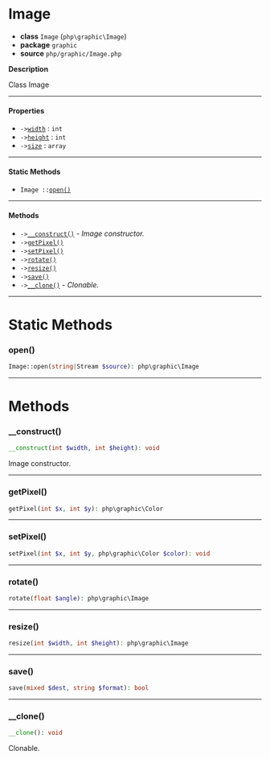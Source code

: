# Image

- **class** `Image` (`php\graphic\Image`)
- **package** `graphic`
- **source** `php/graphic/Image.php`

**Description**

Class Image

---

#### Properties

- `->`[`width`](#prop-width) : `int`
- `->`[`height`](#prop-height) : `int`
- `->`[`size`](#prop-size) : `array`

---

#### Static Methods

- `Image ::`[`open()`](#method-open)

---

#### Methods

- `->`[`__construct()`](#method-__construct) - _Image constructor._
- `->`[`getPixel()`](#method-getpixel)
- `->`[`setPixel()`](#method-setpixel)
- `->`[`rotate()`](#method-rotate)
- `->`[`resize()`](#method-resize)
- `->`[`save()`](#method-save)
- `->`[`__clone()`](#method-__clone) - _Clonable._

---
# Static Methods

<a name="method-open"></a>

### open()
```php
Image::open(string|Stream $source): php\graphic\Image
```

---
# Methods

<a name="method-__construct"></a>

### __construct()
```php
__construct(int $width, int $height): void
```
Image constructor.

---

<a name="method-getpixel"></a>

### getPixel()
```php
getPixel(int $x, int $y): php\graphic\Color
```

---

<a name="method-setpixel"></a>

### setPixel()
```php
setPixel(int $x, int $y, php\graphic\Color $color): void
```

---

<a name="method-rotate"></a>

### rotate()
```php
rotate(float $angle): php\graphic\Image
```

---

<a name="method-resize"></a>

### resize()
```php
resize(int $width, int $height): php\graphic\Image
```

---

<a name="method-save"></a>

### save()
```php
save(mixed $dest, string $format): bool
```

---

<a name="method-__clone"></a>

### __clone()
```php
__clone(): void
```
Clonable.